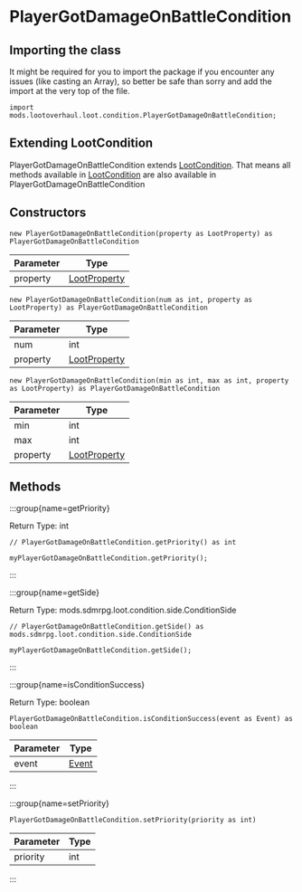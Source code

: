 # PlayerGotDamageOnBattleCondition

## Importing the class

It might be required for you to import the package if you encounter any issues (like casting an Array), so better be safe than sorry and add the import at the very top of the file.
```zenscript
import mods.lootoverhaul.loot.condition.PlayerGotDamageOnBattleCondition;
```


## Extending LootCondition

PlayerGotDamageOnBattleCondition extends [LootCondition](/mods/lootoverhaul/loot/condition/basic/LootCondition). That means all methods available in [LootCondition](/mods/lootoverhaul/loot/condition/basic/LootCondition) are also available in PlayerGotDamageOnBattleCondition

## Constructors


```zenscript
new PlayerGotDamageOnBattleCondition(property as LootProperty) as PlayerGotDamageOnBattleCondition
```
| Parameter |                         Type                         |
|-----------|------------------------------------------------------|
| property  | [LootProperty](/mods/lootoverhaul/loot/LootProperty) |



```zenscript
new PlayerGotDamageOnBattleCondition(num as int, property as LootProperty) as PlayerGotDamageOnBattleCondition
```
| Parameter |                         Type                         |
|-----------|------------------------------------------------------|
| num       | int                                                  |
| property  | [LootProperty](/mods/lootoverhaul/loot/LootProperty) |



```zenscript
new PlayerGotDamageOnBattleCondition(min as int, max as int, property as LootProperty) as PlayerGotDamageOnBattleCondition
```
| Parameter |                         Type                         |
|-----------|------------------------------------------------------|
| min       | int                                                  |
| max       | int                                                  |
| property  | [LootProperty](/mods/lootoverhaul/loot/LootProperty) |



## Methods

:::group{name=getPriority}

Return Type: int

```zenscript
// PlayerGotDamageOnBattleCondition.getPriority() as int

myPlayerGotDamageOnBattleCondition.getPriority();
```

:::

:::group{name=getSide}

Return Type: mods.sdmrpg.loot.condition.side.ConditionSide

```zenscript
// PlayerGotDamageOnBattleCondition.getSide() as mods.sdmrpg.loot.condition.side.ConditionSide

myPlayerGotDamageOnBattleCondition.getSide();
```

:::

:::group{name=isConditionSuccess}

Return Type: boolean

```zenscript
PlayerGotDamageOnBattleCondition.isConditionSuccess(event as Event) as boolean
```

| Parameter |              Type               |
|-----------|---------------------------------|
| event     | [Event](/forge/api/event/Event) |


:::

:::group{name=setPriority}

```zenscript
PlayerGotDamageOnBattleCondition.setPriority(priority as int)
```

| Parameter | Type |
|-----------|------|
| priority  | int  |


:::



